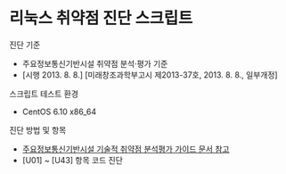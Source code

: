 # 리눅스 취약점 진단 스크립트
진단 기준 
 - 주요정보통신기반시설 취약점 분석·평가 기준
 - [시행 2013. 8. 8.] [미래창조과학부고시 제2013-37호, 2013. 8. 8., 일부개정]

스크립트 테스트 환경
 - CentOS 6.10 x86_64

진단 방법 및 항목
 - [주요정보통신기반시설 기술적 취약점 분석평가 가이드 문서 참고](https://www.krcert.or.kr/data/guideView.do?bulletin_writing_sequence=27369)
 - [U01] ~ [U43] 항목 코드 진단
